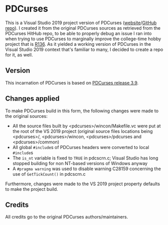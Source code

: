 # PDCurses

This is a Visual Studio 2019 project version of PDCurses ([website](https://pdcurses.org/)/[GitHub repo](https://github.com/wmcbrine/PDCurses)). 
I created it from the original PDCurses sources as retrieved from the PDCurses HitHub repo, to be able to properly debug an issue I ran into when trying to use PDCurses to marginally 
improve the college-time hobby project that is [R136](https://github.com/rbergen/R136). As it yielded a working version of PDCurses in the Visual Studio 2019 context that's familiar 
to many, I decided to create a repo for it, as well.

## Version

This incarnation of PDCurses is based on [PDCurses release 3.9](https://github.com/wmcbrine/PDCurses/releases/tag/3.9).

## Changes applied

To make PDCurses build in this form, the following changes were made to the original sources:
* All the source files built by \<pdcurses\>/wincon/Makefile.vc were put at the root of the VS 2019 project (original source files locations being \<pdcurses\>/, \<pdcurses\>/wincon, \<pdcurses\>/pdcurses and \<pdcurses\>/common)
* All global `#include`s of PDCurses headers were converted to local `#include`s
* The `is_nt` variable is fixed to `TRUE` in pdcscrn.c; Visual Studio has long stopped building for non NT-based versions of Windows anyway
* A `#pragma warning` was used to disable warning C28159 concerning the use of `GetTickCount()` in pdcscrn.c

Furthermore, changes were made to the VS 2019 project property defaults to make the project build.

## Credits

All credits go to the original PDCurses authors/maintainers.
